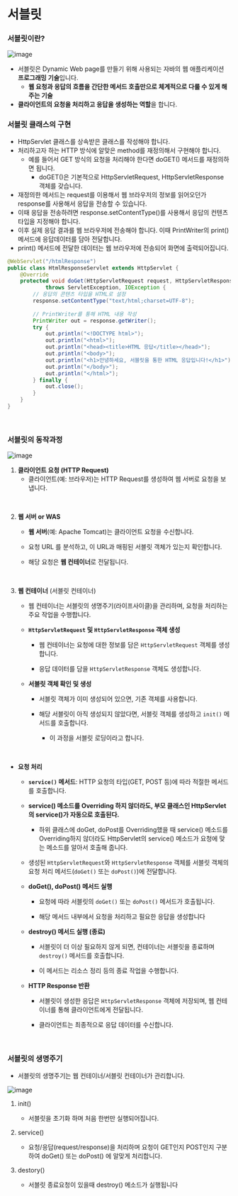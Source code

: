 # 서블릿

### 서블릿이란?

![image](https://github.com/user-attachments/assets/5b8e911d-540e-4308-a61d-4d53bde2167c)

- 서블릿은 Dynamic Web page를 만들기 위해 사용되는 자바의 웹 애플리케이션 **프로그래밍 기술**입니다.
  - **웹 요청과 응답의 흐름을 간단한 메서드 호출만으로 체계적으로 다룰 수 있게 해주는 기술**
- **클라이언트의 요청을 처리하고 응답을 생성하는 역할**을 합니다.



### 서블릿 클래스의 구현 

- HttpServlet 클래스를 상속받은 클래스를 작성해야 합니다.
- 처리하고자 하는 HTTP 방식에 알맞은 method를 재정의해서 구현해야 합니다.
  - 예를 들어서 GET 방식의 요청을 처리해야 한다면 doGET() 메서드를 재정의하면 됩니다.
    - doGET()은 기본적으로 HttpServletRequest, HttpServletResponse 객체를 갖습니다.
- 재정의한 메서드는 request를 이용해서 웹 브라우저의 정보를 읽어오던가 response를 사용해서 응답을 전송할 수 있습니다.
- 이때 응답을 전송하려면  response.setContentType()를 사용해서 응답의 컨텐츠 타입을 지정해야 합니다.
- 이후 실제 응답 결과를 웹 브라우저에 전송해야 합니다. 이때 PrintWriter의 print() 메서드에 응답데이터를 담아 전달합니다.
- print() 메서드에 전달한 데이터는  웹 브라우저에 전송되어 화면에 출력되어집니다.

``` java
@WebServlet("/htmlResponse")
public class HtmlResponseServlet extends HttpServlet {
    @Override
    protected void doGet(HttpServletRequest request, HttpServletResponse response)
            throws ServletException, IOException {
        // 응답의 콘텐츠 타입을 HTML로 설정
        response.setContentType("text/html;charset=UTF-8");
        
        // PrintWriter를 통해 HTML 내용 작성
        PrintWriter out = response.getWriter();
        try {
            out.println("<!DOCTYPE html>");
            out.println("<html>");
            out.println("<head><title>HTML 응답</title></head>");
            out.println("<body>");
            out.println("<h1>안녕하세요, 서블릿을 통한 HTML 응답입니다!</h1>");
            out.println("</body>");
            out.println("</html>");
        } finally {
            out.close();
        }
    }
}

```

<br>

### 서블릿의 동작과정

![image](https://github.com/user-attachments/assets/51aaf856-4dde-401b-9c45-0d970c36adef)


1. **클라이언트 요청 (HTTP Request)**
   - 클라이언트(예: 브라우저)는 HTTP Request를 생성하여 웹 서버로 요청을 보냅니다.
  
<br>

2. **웹 서버 or WAS**

   - **웹 서버**(예: Apache Tomcat)는 클라이언트 요청을 수신합니다.

   - 요청 URL 를 분석하고, 이 URL과 매핑된 서블릿 객체가 있는지 확인합니다.

   - 해당 요청은 **웹 컨테이너**로 전달됩니다.
  
<br>

3. **웹 컨테이너** (서블릿 컨테이너)

   - 웹 컨테이너는 서블릿의 생명주기(라이프사이클)을 관리하며, 요청을 처리하는 주요 작업을 수행합니다.

   - **`HttpServletRequest` 및 `HttpServletResponse` 객체 생성**

     - 웹 컨테이너는 요청에 대한 정보를 담은 `HttpServletRequest` 객체를 생성합니다.

     - 응답 데이터를 담을 `HttpServletResponse` 객체도 생성합니다.

   - **서블릿 객체 확인 및 생성**

     - 서블릿 객체가 이미 생성되어 있으면, 기존 객체를 사용합니다.

     - 해당 서블릿이 아직 생성되지 않았다면, 서블릿 객체를 생성하고 `init()` 메서드를 호출합니다.
       - 이 과정을 서블릿 로딩이라고 합니다.

<br>

   - **요청 처리**

     - **`service()` 메서드**: HTTP 요청의 타입(GET, POST 등)에 따라 적절한 메서드를 호출합니다.

     - **service() 메소드를 Overriding 하지 않더라도, 부모 클래스인 HttpServlet의 service()가 자동으로 호출된다.**

       - 하위 클래스에 doGet, doPost를 Overriding했을 때 service() 메소드를 Overriding하지 않더라도 HttpServlet의 service() 메소드가 요청에 맞는 메소드를 알아서 호출해 줍니다.

     - 생성된 `HttpServletRequest`와 `HttpServletResponse` 객체를 서블릿 객체의 요청 처리 메서드(`doGet()` 또는 `doPost()`)에 전달합니다.

     - **doGet(), doPost() 메서드 실행**

       - 요청에 따라 서블릿의 `doGet()` 또는 `doPost()` 메서드가 호출됩니다.

       - 해당 메서드 내부에서 요청을 처리하고 필요한 응답을 생성합니다

     - **destroy() 메서드 실행 (종료)**

       - 서블릿이 더 이상 필요하지 않게 되면, 컨테이너는 서블릿을 종료하며 `destroy()` 메서드를 호출합니다.

       - 이 메서드는 리소스 정리 등의 종료 작업을 수행합니다.

     - **HTTP Response 반환**

       - 서블릿이 생성한 응답은 `HttpServletResponse` 객체에 저장되며, 웹 컨테이너를 통해 클라이언트에게 전달됩니다.

       - 클라이언트는 최종적으로 응답 데이터를 수신합니다.

<br>

### 서블릿의 생명주기

- 서블릿의 생명주기는 웹 컨테이너/서블릿 컨테이너가 관리합니다.

![image](https://github.com/user-attachments/assets/68e43af6-d16b-47f6-a6f8-4cb5d7ab4573)


1. init()
   - 서블릿을 초기화 하며 처음 한번만 실행되어집니다.

2. service()
   - 요청/응답(request/response)을 처리하며 요청이 GET인지 POST인지 구분하여 doGet() 또는 doPost() 에 알맞게 처리합니다.

3. destory()
   - 서블릿 종료요청이 있을때 destroy() 메소드가 실행됩니다

